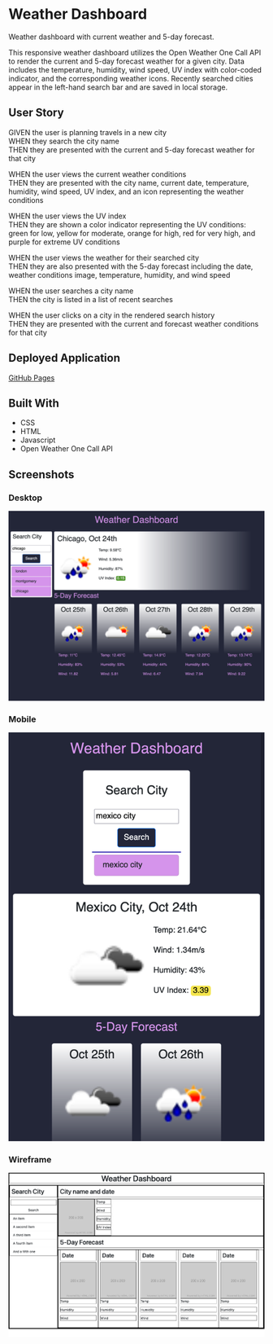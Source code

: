 # Weather Dashboard

Weather dashboard with current weather and 5-day forecast.

This responsive weather dashboard utilizes the Open Weather One Call API to render the current and 5-day forecast weather for a given city. Data includes the temperature, humidity, wind speed, UV index with color-coded indicator, and the corresponding weather icons. Recently searched cities appear in the left-hand search bar and are saved in local storage.

## User Story

GIVEN the user is planning travels in a new city  
WHEN they search the city name  
THEN they are presented with the current and 5-day forecast weather for that city

WHEN the user views the current weather conditions  
THEN they are presented with the city name, current date, temperature, humidity, wind speed, UV index, and an icon representing the weather conditions

WHEN the user views the UV index  
THEN they are shown a color indicator representing the UV conditions: green for low, yellow for moderate, orange for high, red for very high, and purple for extreme UV conditions

WHEN the user views the weather for their searched city  
THEN they are also presented with the 5-day forecast including the date, weather conditions image, temperature, humidity, and wind speed

WHEN the user searches a city name  
THEN the city is listed in a list of recent searches

WHEN the user clicks on a city in the rendered search history  
THEN they are presented with the current and forecast weather conditions for that city

## Deployed Application

[GitHub Pages](https://kayleriegerpatton.github.io/weather-dashboard/)

## Built With

- CSS
- HTML
- Javascript
- Open Weather One Call API

## Screenshots

### Desktop

![Weather dashboard desktop screenshot](assets/images/screenshots/weather-dashboard-desktop.png)

### Mobile

![Weather dashboard mobile screenshot](assets/images/screenshots/weather-dashboard-mobile.png)

### Wireframe

![Weather dashboard wireframe layout](assets/images/screenshots/weather-dashboard-wireframe.png)
